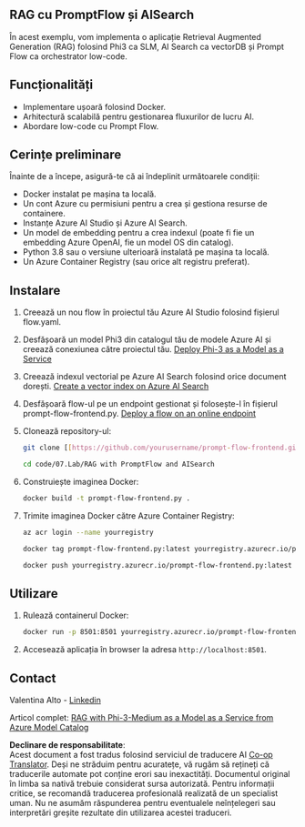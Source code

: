 <!--
CO_OP_TRANSLATOR_METADATA:
{
  "original_hash": "8ec74e4a49934dad78bc52dcb898359c",
  "translation_date": "2025-07-16T17:10:42+00:00",
  "source_file": "code/07.Lab/RAG_with_PromptFlow_and_AISearch/README.md",
  "language_code": "ro"
}
-->
## RAG cu PromptFlow și AISearch

În acest exemplu, vom implementa o aplicație Retrieval Augmented Generation (RAG) folosind Phi3 ca SLM, AI Search ca vectorDB și Prompt Flow ca orchestrator low-code.

## Funcționalități

- Implementare ușoară folosind Docker.
- Arhitectură scalabilă pentru gestionarea fluxurilor de lucru AI.
- Abordare low-code cu Prompt Flow.

## Cerințe preliminare

Înainte de a începe, asigură-te că ai îndeplinit următoarele condiții:

- Docker instalat pe mașina ta locală.
- Un cont Azure cu permisiuni pentru a crea și gestiona resurse de containere.
- Instanțe Azure AI Studio și Azure AI Search.
- Un model de embedding pentru a crea indexul (poate fi fie un embedding Azure OpenAI, fie un model OS din catalog).
- Python 3.8 sau o versiune ulterioară instalată pe mașina ta locală.
- Un Azure Container Registry (sau orice alt registru preferat).

## Instalare

1. Creează un nou flow în proiectul tău Azure AI Studio folosind fișierul flow.yaml.
2. Desfășoară un model Phi3 din catalogul tău de modele Azure AI și creează conexiunea către proiectul tău. [Deploy Phi-3 as a Model as a Service](https://learn.microsoft.com/azure/machine-learning/how-to-deploy-models-phi-3?view=azureml-api-2&tabs=phi-3-mini)
3. Creează indexul vectorial pe Azure AI Search folosind orice document dorești. [Create a vector index on Azure AI Search](https://learn.microsoft.com/azure/search/search-how-to-create-search-index?tabs=portal)
4. Desfășoară flow-ul pe un endpoint gestionat și folosește-l în fișierul prompt-flow-frontend.py. [Deploy a flow on an online endpoint](https://learn.microsoft.com/azure/ai-studio/how-to/flow-deploy)
5. Clonează repository-ul:

    ```sh
    git clone [[https://github.com/yourusername/prompt-flow-frontend.git](https://github.com/microsoft/Phi-3CookBook.git)](https://github.com/microsoft/Phi-3CookBook.git)
    
    cd code/07.Lab/RAG with PromptFlow and AISearch
    ```

6. Construiește imaginea Docker:

    ```sh
    docker build -t prompt-flow-frontend.py .
    ```

7. Trimite imaginea Docker către Azure Container Registry:

    ```sh
    az acr login --name yourregistry
    
    docker tag prompt-flow-frontend.py:latest yourregistry.azurecr.io/prompt-flow-frontend.py:latest
    
    docker push yourregistry.azurecr.io/prompt-flow-frontend.py:latest
    ```

## Utilizare

1. Rulează containerul Docker:

    ```sh
    docker run -p 8501:8501 yourregistry.azurecr.io/prompt-flow-frontend.py:latest
    ```

2. Accesează aplicația în browser la adresa `http://localhost:8501`.

## Contact

Valentina Alto - [Linkedin](https://www.linkedin.com/in/valentina-alto-6a0590148/)

Articol complet: [RAG with Phi-3-Medium as a Model as a Service from Azure Model Catalog](https://medium.com/@valentinaalto/rag-with-phi-3-medium-as-a-model-as-a-service-from-azure-model-catalog-62e1411948f3)

**Declinare de responsabilitate**:  
Acest document a fost tradus folosind serviciul de traducere AI [Co-op Translator](https://github.com/Azure/co-op-translator). Deși ne străduim pentru acuratețe, vă rugăm să rețineți că traducerile automate pot conține erori sau inexactități. Documentul original în limba sa nativă trebuie considerat sursa autorizată. Pentru informații critice, se recomandă traducerea profesională realizată de un specialist uman. Nu ne asumăm răspunderea pentru eventualele neînțelegeri sau interpretări greșite rezultate din utilizarea acestei traduceri.